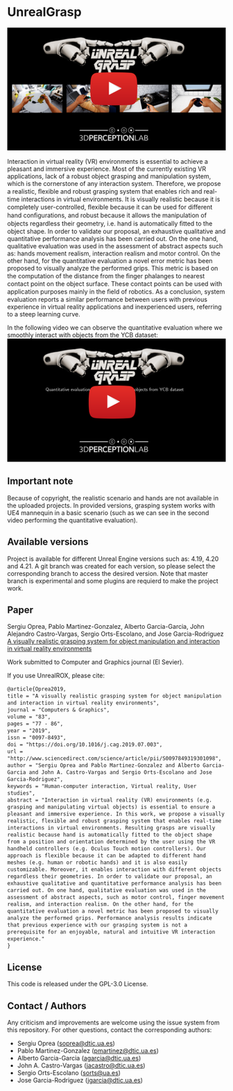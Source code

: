 [videocover0]: ./img/unrealgrasp_cover0.png
[videocover1]: ./img/unrealgrasp_cover1.png

# UnrealGrasp

[![videocover0]](https://www.youtube.com/watch?v=65gdFdwsTVg)

Interaction in virtual reality (VR) environments is essential to achieve a pleasant and immersive experience. Most of the currently existing VR applications, lack of a robust object grasping and manipulation system, which is the cornerstone of any interaction system. Therefore, we propose a realistic, ﬂexible and robust grasping system that enables rich and real-time interactions in virtual environments. It is visually realistic because it is completely user-controlled, ﬂexible because it can be used for diﬀerent hand conﬁgurations, and robust because it allows the manipulation of objects regardless their geometry, i.e. hand is automatically ﬁtted to the object shape. In order to validate our proposal, an exhaustive qualitative and quantitative performance analysis has been carried out. On the one hand, qualitative evaluation was used in the assessment of abstract aspects such as: hands movement realism, interaction realism and motor control. On the other hand, for the quantitative evaluation a novel error metric has been proposed to visually analyze the performed grips. This metric is based on the computation of the distance from the ﬁnger phalanges to nearest contact point on the object surface. These contact points can be used with application purposes mainly in the ﬁeld of robotics. As a conclusion, system evaluation reports a similar performance between users with previous experience in virtual reality applications and inexperienced users, referring to a steep learning curve.



In the following video we can observe the quantitative evaluation where we smoothly interact with objects from the YCB dataset:
[![videocover1]](https://youtu.be/4sPhLbHpywM)


## Important note

Because of copyright, the realistic scenario and hands are not available in the uploaded projects. In provided versions, grasping system works with UE4 mannequin in a basic scenario (such as we can see in the second video performing the quantitative evaluation).

## Available versions

Project is available for different Unreal Engine versions such as: 4.19, 4.20 and 4.21. A git branch was created for each version, so please select the corresponding branch to access the desired version. Note that master branch is experimental and some plugins are requierd to make the project work. 

## Paper

Sergiu Oprea, Pablo Martinez-Gonzalez, Alberto Garcia-Garcia, John Alejandro Castro-Vargas, Sergio Orts-Escolano, and Jose Garcia-Rodriguez [A visually realistic grasping system for object manipulation and interaction in virtual reality environments](https://www.sciencedirect.com/science/article/pii/S0097849319301098)

Work submitted to Computer and Graphics journal (El Sevier).

If you use UnrealROX, please cite:

```
@article{Oprea2019,
title = "A visually realistic grasping system for object manipulation and interaction in virtual reality environments",
journal = "Computers & Graphics",
volume = "83",
pages = "77 - 86",
year = "2019",
issn = "0097-8493",
doi = "https://doi.org/10.1016/j.cag.2019.07.003",
url = "http://www.sciencedirect.com/science/article/pii/S0097849319301098",
author = "Sergiu Oprea and Pablo Martinez-Gonzalez and Alberto Garcia-Garcia and John A. Castro-Vargas and Sergio Orts-Escolano and Jose Garcia-Rodriguez",
keywords = "Human-computer interaction, Virtual reality, User studies",
abstract = "Interaction in virtual reality (VR) environments (e.g. grasping and manipulating virtual objects) is essential to ensure a pleasant and immersive experience. In this work, we propose a visually realistic, flexible and robust grasping system that enables real-time interactions in virtual environments. Resulting grasps are visually realistic because hand is automatically fitted to the object shape from a position and orientation determined by the user using the VR handheld controllers (e.g. Oculus Touch motion controllers). Our approach is flexible because it can be adapted to different hand meshes (e.g. human or robotic hands) and it is also easily customizable. Moreover, it enables interaction with different objects regardless their geometries. In order to validate our proposal, an exhaustive qualitative and quantitative performance analysis has been carried out. On one hand, qualitative evaluation was used in the assessment of abstract aspects, such as motor control, finger movement realism, and interaction realism. On the other hand, for the quantitative evaluation a novel metric has been proposed to visually analyze the performed grips. Performance analysis results indicate that previous experience with our grasping system is not a prerequisite for an enjoyable, natural and intuitive VR interaction experience."
}
```
## License

This code is released under the GPL-3.0 License.

## Contact / Authors

Any criticism and improvements are welcome using the issue system from this repository. For other questions, contact the corresponding authors:

- Sergiu Oprea ([soprea@dtic.ua.es](mailto:soprea@dtic.ua.es))
- Pablo Martinez-Gonzalez ([pmartinez@dtic.ua.es](mailto:pmartinez@dtic.ua.es))
- Alberto Garcia-Garcia ([agarcia@dtic.ua.es](mailto:agarcia@dtic.ua.es))
- John A. Castro-Vargas ([jacastro@dtic.ua.es](mailto:jacastro@dtic.ua.es))
- Sergio Orts-Escolano ([sorts@ua.es](mailto:sorts@ua.es))
- Jose Garcia-Rodriguez ([jgarcia@dtic.ua.es](mailto:jgarcia@dtic.ua.es))
